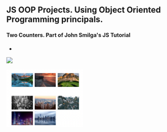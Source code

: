 ## JS OOP Projects. Using Object Oriented Programming principals.

#### Two Counters. Part of John Smilga's JS Tutorial

-

<p align-items: center>
  <img src='projects-images/Counter.png' width='200'>
</p>

<p align-items: center>
  <img src='projects-images/Gallery.png' width='200'>
</p>
